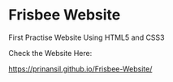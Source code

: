 # Frisbee Website

First Practise Website Using HTML5 and CSS3

Check the Website Here:

 https://prinansil.github.io/Frisbee-Website/
